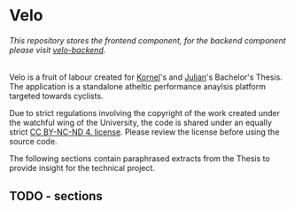 # Velo 

###### This repository stores the frontend component, for the backend component please visit [velo-backend](https://github.com/Kornelos/velo-backend).

Velo is a fruit of labour created for [Kornel](github.com/Kornelos/)'s and [Julian](github.com/julzerinos/)'s Bachelor's Thesis. The application is a standalone atheltic performance anaylsis platform targeted towards cyclists.

Due to strict regulations involving the copyright of the work created under the watchful wing of the University, the code is shared under an equally strict [CC BY-NC-ND 4. license](https://creativecommons.org/licenses/by-nc-nd/4.0/). Please review the license before using the source code. 

The following sections contain paraphrased extracts from the Thesis to provide insight for the technical project.

## TODO - sections
